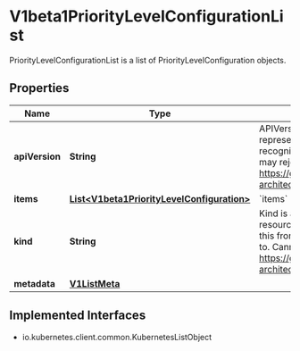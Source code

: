 

# V1beta1PriorityLevelConfigurationList

PriorityLevelConfigurationList is a list of PriorityLevelConfiguration objects.
## Properties

Name | Type | Description | Notes
------------ | ------------- | ------------- | -------------
**apiVersion** | **String** | APIVersion defines the versioned schema of this representation of an object. Servers should convert recognized schemas to the latest internal value, and may reject unrecognized values. More info: https://git.k8s.io/community/contributors/devel/sig-architecture/api-conventions.md#resources |  [optional]
**items** | [**List&lt;V1beta1PriorityLevelConfiguration&gt;**](V1beta1PriorityLevelConfiguration.md) | &#x60;items&#x60; is a list of request-priorities. | 
**kind** | **String** | Kind is a string value representing the REST resource this object represents. Servers may infer this from the endpoint the client submits requests to. Cannot be updated. In CamelCase. More info: https://git.k8s.io/community/contributors/devel/sig-architecture/api-conventions.md#types-kinds |  [optional]
**metadata** | [**V1ListMeta**](V1ListMeta.md) |  |  [optional]


## Implemented Interfaces

* io.kubernetes.client.common.KubernetesListObject



